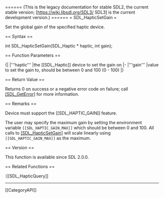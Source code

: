 ====== (This is the legacy documentation for stable SDL2, the current stable version; [https://wiki.libsdl.org/SDL3/ SDL3] is the current development version.) ======
= SDL_HapticSetGain =

Set the global gain of the specified haptic device.

== Syntax ==

<syntaxhighlight lang='c'>
int SDL_HapticSetGain(SDL_Haptic * haptic, int gain);
</syntaxhighlight>

== Function Parameters ==

{|
|'''haptic'''
|the [[SDL_Haptic]] device to set the gain on
|-
|'''gain'''
|value to set the gain to, should be between 0 and 100 (0 - 100)
|}

== Return Value ==

Returns 0 on success or a negative error code on failure; call
[[SDL_GetError]]() for more information.

== Remarks ==

Device must support the [[SDL_HAPTIC_GAIN]] feature.

The user may specify the maximum gain by setting the environment variable
<code>[[SDL_HAPTIC_GAIN_MAX]]</code> which should be between 0 and 100. All
calls to [[SDL_HapticSetGain]]() will scale linearly using
<code>[[SDL_HAPTIC_GAIN_MAX]]</code> as the maximum.

== Version ==

This function is available since SDL 2.0.0.

== Related Functions ==

:[[SDL_HapticQuery]]

----
[[CategoryAPI]]


